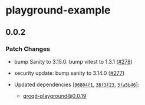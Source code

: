 # playground-example

## 0.0.2

### Patch Changes

- bump Sanity to 3.15.0. bump vitest to 1.3.1 ([#278](https://github.com/FormidableLabs/groqd/pull/278))

- security update: bump sanity to 3.14.0 ([#277](https://github.com/FormidableLabs/groqd/pull/277))

- Updated dependencies [[`96804f1`](https://github.com/FormidableLabs/groqd/commit/96804f17b04c445852dd209f099a4ce3b4e3360e), [`38f3f23`](https://github.com/FormidableLabs/groqd/commit/38f3f233398cf360a4be2f76ec908857946be64c), [`3fa5b46`](https://github.com/FormidableLabs/groqd/commit/3fa5b46209be3b2db5399e994b5674514e2077ce)]:
  - groqd-playground@0.0.19

